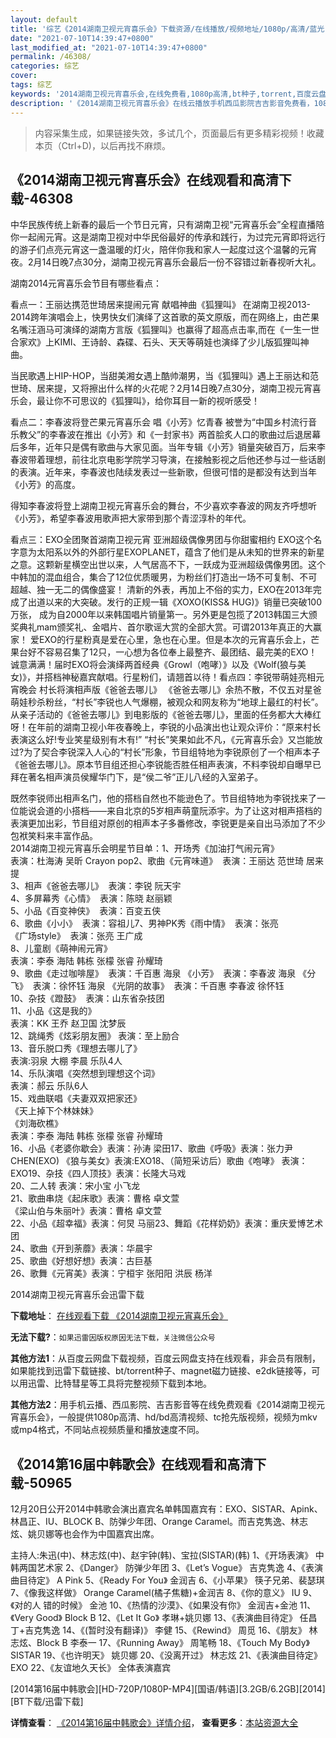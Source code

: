 ```yaml
---
layout: default
title: '综艺《2014湖南卫视元宵喜乐会》下载资源/在线播放/视频地址/1080p/高清/蓝光'
date: "2021-07-10T14:39:47+0800"
last_modified_at: "2021-07-10T14:39:47+0800"
permalink: /46308/
categories: 综艺
cover:
tags: 综艺
keywords: '2014湖南卫视元宵喜乐会,在线免费看,1080p高清,bt种子,torrent,百度云盘,magnet,磁力链,迅雷下载资源'
description: '《2014湖南卫视元宵喜乐会》在线云播放手机西瓜影院吉吉影音免费看，1080p高清bd/hd未删减完整版和tc抢先枪版，mkv/mp4格式，附带bt/torrent种子、magnet/磁力链、百度云盘、网盘资源迅雷下载链接'
---
```


>内容采集生成，如果链接失效，多试几个，页面最后有更多精彩视频！收藏本页（Ctrl+D)，以后再找不麻烦。


## 《2014湖南卫视元宵喜乐会》在线观看和高清下载-46308

中华民族传统上新春的最后一个节日元宵，只有湖南卫视“元宵喜乐会&rdquo;全程直播陪你一起闹元宵。这是湖南卫视对中华民俗最好的传承和践行，为过完元宵即将远行的游子们点亮元宵这一盏温暖的灯火，陪伴你我和家人一起度过这个温馨的元宵夜。2月14日晚7点30分，湖南卫视元宵喜乐会最后一份不容错过新春视听大礼。</p>湖南2014元宵喜乐会节目有哪些看点：</p>看点一：王丽达携范世琦居来提闹元宵 献唱神曲《狐狸叫》</strong> 在湖南卫视2013-2014跨年演唱会上，快男快女们演绎了这首歌的英文原版，而在网络上，由芒果名嘴汪涵马可演绎的湖南方言版《狐狸叫》也赢得了超高点击率,而在《一生一世合家欢》上KIMI、王诗龄、森碟、石头、天天等萌娃也演绎了少儿版狐狸叫神曲。</p> 当民歌遇上HIP-HOP，当甜美湘女遇上酷帅潮男，当《狐狸叫》遇上王丽达和范世琦、居来提，又将擦出什么样的火花呢？2月14日晚7点30分，湖南卫视元宵喜乐会，最让你不可思议的《狐狸叫》，给你耳目一新的视听感受！</p>看点二：李春波将登芒果元宵喜乐会 唱《小芳》忆青春 被誉为&ldquo;中国乡村流行音乐教父”的李春波在推出《小芳》和《一封家书》两首脍炙人口的歌曲过后退居幕后多年，近年只是偶有歌曲与大家见面。当年专辑《小芳》销量突破百万，后来李春波带着理想，前往北京电影学院学习导演，在接触影视之后他还参与过一些话剧的表演。近年来，李春波也陆续发表过一些新歌，但很可惜的是都没有达到当年《小芳》的高度。</p>得知李春波将登上湖南卫视元宵喜乐会的舞台，不少喜欢李春波的网友齐呼想听《小芳》，希望李春波用歌声把大家带到那个青涩淳朴的年代。</p>看点三：EXO全团聚首湖南卫视元宵 亚洲超级偶像男团与你甜蜜相约 EXO这个名字意为太阳系以外的外部行星EXOPLANET，蕴含了他们是从未知的世界来的新星之意。这颗新星横空出世以来，人气居高不下，一跃成为亚洲超级偶像男团。这个中韩加的混血组合，集合了12位优质暖男，为粉丝们打造出一场不可复制、不可超越、独一无二的偶像盛宴！ 清新的外表，再加上不俗的实力，EXO在2013年完成了出道以来的大突破。发行的正规一辑《XOXO(KISS& HUG)》销量已突破100万张， 成为自2000年以来韩国唱片销量第一。另外更是包揽了2013韩国三大颁奖典礼mam颁奖礼、金唱片、首尔歌谣大赏的全部大赏。可谓2013年真正的大赢家！ 爱EXO的行星粉真是爱在心里，急也在心里。但是本次的元宵喜乐会上，芒果台好不容易召集了12只，一心想为各位奉上最整齐、最团结、最完美的EXO！诚意满满！届时EXO将会演绎两首经典《Growl（咆哮）》以及《Wolf(狼与美女)》，并搭档神秘嘉宾献唱。行星粉们，请翘首以待！看点四：李锐带萌娃亮相元宵晚会 村长将演相声版《爸爸去哪儿》</strong> 《爸爸去哪儿》余热不散，不仅五对星爸萌娃秒杀粉丝，&ldquo;村长”李锐也人气爆棚，被观众和网友称为“地球上最红的村长”。从亲子活动的《爸爸去哪儿》到电影版的《爸爸去哪儿》，里面的任务都大大棒红呀！在年前的湖南卫视小年夜春晚上，李锐的小品演出也让观众评价：“原来村长表演这么好!专业笑星级别有木有!” “村长”笑果如此不凡，《元宵喜乐会》又岂能放过?为了契合李锐深入人心的&ldquo;村长”形象，节目组特地为李锐原创了一个相声本子《爸爸去哪儿》。原本节目组还担心李锐能否胜任相声表演，不料李锐却自曝早已拜在著名相声演员侯耀华门下，是&ldquo;侯二爷&rdquo;正儿八经的入室弟子。</p> 既然李锐师出相声名门，他的搭档自然也不能逊色了。节目组特地为李锐找来了一位能说会道的小搭档&mdash;—来自北京的5岁相声萌童阮添宇。为了让这对相声搭档的表演更加出彩，节目组对原创的相声本子多番修改，李锐更是亲自出马添加了不少包袱笑料来丰富作品。<br />2014湖南卫视元宵喜乐会明星节目单：</strong>1、开场秀《加油打气闹元宵》<br /> 表演：杜海涛 吴昕 Crayon pop2、歌曲《元宵味道》&nbsp; 表演：王丽达 范世琦 居来提<br />3、相声《爸爸去哪儿》&nbsp; 表演：李锐 阮天宇<br />4、多屏幕秀《心情》&nbsp; 表演：陈晓 赵丽颖<br />5、小品《百变神侠》&nbsp; 表演：百变五侠<br />6、歌曲《小小》&nbsp; 表演：容祖儿7、男神PK秀《雨中情》&nbsp; 表演：张亮<br /> 《广场style》&nbsp; 表演：张亮 王广成<br />8、儿童剧《萌神闹元宵》<br /> 表演：李泰 海陆 韩栋 张檬 张睿 孙耀琦<br />9、歌曲《走过咖啡屋》&nbsp; 表演：千百惠 海泉 《小芳》&nbsp; 表演：李春波 海泉 《分飞》&nbsp; 表演：徐怀钰 海泉 《光阴的故事》&nbsp; 表演：千百惠 李春波 徐怀钰<br />10、杂技《蹬鼓》&nbsp; 表演：山东省杂技团<br />11、小品《这是我的》<br /> 表演：KK 王乔 赵卫国 沈梦辰<br />12、跳绳秀《炫彩朋友圈》 表演：至上励合<br />13、音乐脱口秀《理想去哪儿了》<br /> 表演:羽泉 大棚 李晨 乐队4人<br />14、乐队演唱《突然想到理想这个词》<br /> 表演：郝云 乐队6人<br />15、戏曲联唱《夫妻双双把家还》<br /> 《天上掉下个林妹妹》<br /> 《刘海砍樵》<br /> 表演：李泰 海陆 韩栋 张檬 张睿 孙耀琦<br />16、小品《老婆你歇会》表演：孙涛 梁田17、歌曲《呼吸》表演：张力尹 CHEN(EXO) 《狼与美女》表演:EXO18、（简短采访后）歌曲《咆哮》 表演：EXO19、杂技《四人顶技》表演：长隆大马戏<br />20、二人转 表演：宋小宝 小飞龙<br />21、歌曲串烧《起床歌》表演：曹格 卓文萱<br /> 《梁山伯与朱丽叶》表演：曹格 卓文萱<br />22、小品《超幸福》表演：何炅 马丽23、舞蹈《花样奶奶》表演：重庆爱博艺术团<br />24、歌曲《开到荼蘼》表演：华晨宇<br />25、歌曲《好想好想》表演：古巨基<br />26、歌舞《元宵美》表演：宁桓宇 张阳阳 洪辰 杨洋


2014湖南卫视元宵喜乐会迅雷下载

**下载地址**： [在线观看下载 《2014湖南卫视元宵喜乐会》](https://www.993dy.com//vod-detail-id-3537.html) 


**无法下载?**：`如果迅雷因版权原因无法下载，关注微信公众号 `

**其他方法1**：从百度云网盘下载视频，百度云网盘支持在线观看，非会员有限制，如果能找到迅雷下载链接、bt/torrent种子、magnet磁力链接、e2dk链接等，可以用迅雷、比特彗星等工具将完整视频下载到本地。

**其他方法2**：用手机云播、西瓜影院、吉吉影音等在线免费观看《2014湖南卫视元宵喜乐会》，一般提供1080p高清、hd/bd高清视频、tc抢先版视频，视频为mkv或mp4格式，不同站点视频质量和播放速度不同。


## 《2014第16届中韩歌会》在线观看和高清下载-50965

12月20日公开2014中韩歌会演出嘉宾名单韩国嘉宾有：EXO、SISTAR、Apink、林昌正、IU、BLOCK B、防弹少年团、Orange Caramel。而吉克隽逸、林志炫、姚贝娜等也会作为中国嘉宾出席。

主持人:朱迅(中)、林志炫(中)、赵宇钟(韩)、宝拉(SISTAR)(韩) 1、《开场表演》 中韩两国艺术家 2、《Danger》 防弹少年团 3、《Let’s Vogue》 吉克隽逸 4、《表演曲目待定》 A Pink 5、《Ready For You》 金润吉 6、《小苹果》 筷子兄弟、裴瑟琪 7、《像我这样做》 Orange Caramel(橘子焦糖)+金润吉 8、《你的意义》 IU 9、《对的人 错的时候》 金池 10、《热情的沙漠》、《如果没有你》 金润吉+金池 11、《Very Good》 Block B 12、《Let It Go》 孝琳+姚贝娜 13、《表演曲目待定》 任昌丁+吉克隽逸 14、《(暂时没有翻译)》 李健 15、《Rewind》 周觅 16、《朋友》 林志炫、Block B 李泰一 17、《Running Away》 周笔畅 18、《Touch My Body》 SISTAR 19、《也许明天》 姚贝娜 20、《没离开过》 林志炫 21、《表演曲目待定》 EXO 22、《友谊地久天长》 全体表演嘉宾


[2014第16届中韩歌会][HD-720P/1080P-MP4][国语/韩语][3.2GB/6.2GB][2014][BT下载/迅雷下载]

**详情查看**： [《2014第16届中韩歌会》详情介绍](/movie/50965/)， **查看更多**：[本站资源大全](/movie/t/all/)

